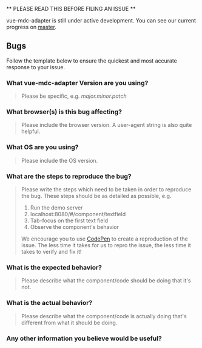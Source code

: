 ** PLEASE READ THIS BEFORE FILING AN ISSUE **

vue-mdc-adapter is still under active development. You can see our current progress on [master](https://github.com/stasson/vue-mdc-adapter/tree/master).

## Bugs

Follow the template below to ensure the quickest and most accurate response to your issue.

### What vue-mdc-adapter Version are you using?

> Please be specific, e.g. _major.minor.patch_

### What browser(s) is this bug affecting?

> Please include the browser version. A user-agent string is also quite helpful.

### What OS are you using?

> Please include the OS version.

### What are the steps to reproduce the bug?

> Please write the steps which need to be taken in order to reproduce the bug. These steps should be
> as detailed as possible, e.g.
>
> 1. Run the demo server
> 2. localhost:8080/#/component/textfield
> 3. Tab-focus on the first text field
> 4. Observe the component's behavior
>
> We encourage you to use [CodePen](http://codepen.io/) to create a reproduction of
> the issue. The less time it takes for us to repro the issue, the less time it takes to verify and
> fix it!

### What is the expected behavior?

> Please describe what the component/code should be doing that it's not.

### What is the actual behavior?

> Please describe what the component/code is actually doing that's different from what it should be
> doing.

### Any other information you believe would be useful?
